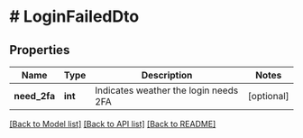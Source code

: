 # # LoginFailedDto

## Properties

Name | Type | Description | Notes
------------ | ------------- | ------------- | -------------
**need_2fa** | **int** | Indicates weather the login needs 2FA | [optional] 

[[Back to Model list]](../../README.md#documentation-for-models) [[Back to API list]](../../README.md#documentation-for-api-endpoints) [[Back to README]](../../README.md)


